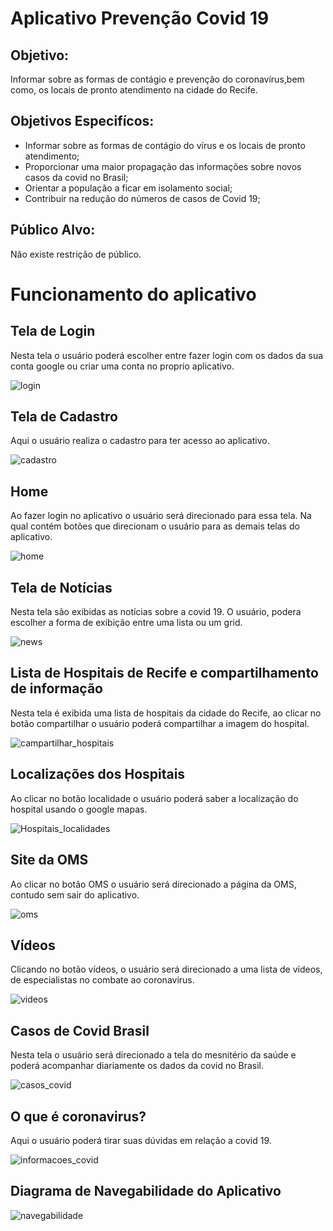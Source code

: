 # Aplicativo Prevenção Covid 19

##  Objetivo:

Informar sobre as formas de contágio e prevenção do coronavírus,bem como, os locais de pronto atendimento na cidade do Recife.

## Objetivos Especifícos:
- Informar sobre as formas de contágio  do vírus e os locais de pronto atendimento;
- Proporcionar uma maior propagação das  informações sobre novos casos da covid no Brasil;
- Orientar a população a ficar em isolamento social;
- Contribuir na redução do números de casos de Covid 19;

## Público Alvo:
Não existe restrição de público.
# Funcionamento do aplicativo
## Tela de Login
Nesta tela o usuário poderá escolher entre fazer login com os dados da sua conta google ou criar uma conta no proprio aplicativo.

![login](https://user-images.githubusercontent.com/28941340/95786721-862ef800-0cae-11eb-8c5c-3b4a54b313e3.jpg)

## Tela de Cadastro
Aqui o usuário realiza o cadastro  para ter acesso ao aplicativo.

![cadastro](https://user-images.githubusercontent.com/28941340/95787840-acee2e00-0cb0-11eb-96ed-d74e235ea307.jpg)

## Home 
Ao fazer login no aplicativo o usuário será direcionado para essa tela. Na qual contém botões que direcionam o usuário para as demais telas do aplicativo.

![home](https://user-images.githubusercontent.com/28941340/95788775-8c26d800-0cb2-11eb-834a-49a2086434b4.jpg)

## Tela de Notícias
Nesta tela são exibidas as notícias sobre a covid 19. O usuário, podera  escolher a forma de exibição entre uma lista ou um grid.

![news](https://user-images.githubusercontent.com/28941340/95791414-b4650580-0cb7-11eb-9124-0cfe84b364a3.png)

## Lista de Hospitais de Recife e compartilhamento de informação

Nesta tela é exibida uma lista de hospitais da cidade do Recife, ao clicar no botão compartilhar o usuário poderá compartilhar a imagem do hospital.

![campartilhar_hospitais](https://user-images.githubusercontent.com/28941340/95792900-cb592700-0cba-11eb-85b5-e884c207db9f.jpg)

## Localizações dos Hospitais
Ao clicar no botão localidade o usuário poderá saber a localização do hospital usando o google mapas.

![Hospitais_localidades](https://user-images.githubusercontent.com/28941340/95793656-75857e80-0cbc-11eb-85d5-f3bffaa93bc4.jpg)

## Site da OMS
Ao clicar no botão OMS o usuário será direcionado a página da OMS, contudo sem sair do aplicativo. 

![oms](https://user-images.githubusercontent.com/28941340/95793834-d745e880-0cbc-11eb-96e3-5eaf9a6f232f.jpg)

## Vídeos 
Clicando no botão vídeos, o usuário será direcionado a uma lista de vídeos, de especialistas no combate ao coronavirus.

![videos](https://user-images.githubusercontent.com/28941340/95794122-93071800-0cbd-11eb-809d-d223dccea502.jpg)

## Casos de Covid Brasil
Nesta tela o usuário será direcionado a tela do mesnitério da saúde e poderá acompanhar diariamente os dados da covid no Brasil.

![casos_covid](https://user-images.githubusercontent.com/28941340/95794305-eda07400-0cbd-11eb-89df-446327481f7c.jpg)

## O que é coronavirus?
Aqui o usuário poderá tirar suas dúvidas em relação a covid 19.

![informacoes_covid](https://user-images.githubusercontent.com/28941340/95794403-322c0f80-0cbe-11eb-986b-31d80bb63f16.jpg)

## Diagrama de Navegabilidade do Aplicativo

![navegabilidade](https://user-images.githubusercontent.com/28941340/95799610-973a3200-0ccb-11eb-97b2-8da995062dfa.jpg)




